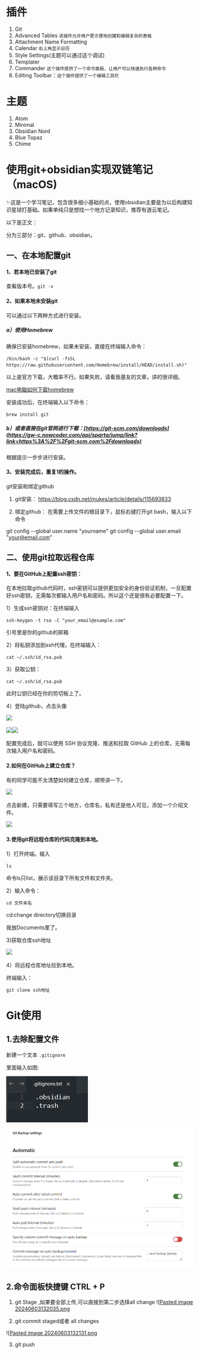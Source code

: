 # 插件
1. Git
2. Advanced Tables    `该插件允许用户更方便地创建和编辑复杂的表格`
3. Attachment Name Formatting
4. Calendar  `右上角显示日历`
5. Style Settings(主题可以通过这个调试)
6. Templater
7. Commander  `这个插件提供了一个命令面板，让用户可以快速执行各种命令`
8. Editing Toolbar：`这个插件提供了一个编辑工具栏`

# 主题
1. Atom
2. Minimal
3. Obsidian Nord
4. Blue Topaz
5. Chime




# 使用git+obsidian实现双链笔记（macOS)

✨这是一个学习笔记，包含很多细小基础的点，使用obsidian主要是为以后构建知识星球打基础。如果单纯只是想找一个地方记录知识，推荐有道云笔记。

以下是正文：

分为三部分：git、github、obsidian。

## 一、在本地配置git

#### 1、若本地已安装了git

查看版本号。`git -v`

#### 2、如果本地未安装git

可以通过以下两种方式进行安装。

##### a）使用Homebrew

确保已安装homebrew，如果未安装，直接在终端输入命令：

`/bin/bash -c "$(curl -fsSL https://raw.githubusercontent.com/Homebrew/install/HEAD/install.sh)"`

以上是官方下载，大概率不行。如果失败，请看我基友的文章，讲的很详细。

[mac电脑如何下载homebrew](https://gw-c.nowcoder.com/api/sparta/jump/link?link=https%3A%2F%2Fblog.csdn.net%2Fa3244005396%2Farticle%2Fdetails%2F128068937)

安装成功后，在终端输入以下命令：

`brew install git`

##### b）或者直接在git官网进行下载：[https://git-scm.com/downloads](https://gw-c.nowcoder.com/api/sparta/jump/link?link=https%3A%2F%2Fgit-scm.com%2Fdownloads)

根据提示一步步进行安装。

#### 3、安装完成后，重复1的操作。

git安装和绑定github
1. git安装：
https://blog.csdn.net/mukes/article/details/115693833

2. 绑定github：
在需要上传文件的根目录下，鼠标右键打开git bash，输入以下命令

git config --global user.name "yourname"
git config --global user.email "your@email.com" 

## 二、使用git拉取远程仓库

#### 1、要在GitHub上配置ssh密钥：

在本地拉取github代码时，ssh密钥可以提供更加安全的身份验证机制，一旦配置好ssh密钥，无需每次都输入用户名和密码。所以这个还是很有必要配置一下。

1）生成ssh密钥对：在终端输入

`ssh-keygen -t rsa -C "your_email@example.com"`

引号里是你的github的邮箱

2）将私钥添加到ssh代理，在终端输入：

`cat ~/.ssh/id_rsa.pub`

3）获取公钥：

`cat ~/.ssh/id_rsa.pub`

此时公钥已经在你的剪切板上了。

4）登陆github，点击头像

![](https://uploadfiles.nowcoder.com/images/20230712/67694999_1689157005700/D2B5CA33BD970F64A6301FA75AE2EB22)

![](https://uploadfiles.nowcoder.com/images/20230712/67694999_1689157032133/D2B5CA33BD970F64A6301FA75AE2EB22)![](https://uploadfiles.nowcoder.com/images/20230712/67694999_1689157052201/D2B5CA33BD970F64A6301FA75AE2EB22)

配置完成后，就可以使用 SSH 协议克隆、推送和拉取 GitHub 上的仓库，无需每次输入用户名和密码。

#### 2.如何在GitHub上建立仓库？

有的同学可能不太清楚如何建立仓库，顺带讲一下。

![](https://uploadfiles.nowcoder.com/images/20230712/67694999_1689157068540/D2B5CA33BD970F64A6301FA75AE2EB22)

点击新建，只需要填写三个地方，仓库名，私有还是他人可见，添加一个介绍文件。

![](https://uploadfiles.nowcoder.com/images/20230712/67694999_1689157083800/D2B5CA33BD970F64A6301FA75AE2EB22)

#### 3.使用git将远程仓库的代码克隆到本地。

1）打开终端。输入

`ls`

命令ls只list，展示该目录下所有文件和文件夹。

2）输入命令：

`cd 文件夹名`

cd:change directory切换目录

我放Documents里了。

3)获取仓库ssh地址

![](https://uploadfiles.nowcoder.com/images/20230712/67694999_1689157120426/D2B5CA33BD970F64A6301FA75AE2EB22)

4）将远程仓库地址拉到本地。

终端输入：

`git clone ssh地址`

 
# Git使用

## 1.去除配置文件

新建一个文本 `.gitignore`  

里面输入如图:

![](attachments/obsidian_image_1.png)


![](attachments/obsidian_image_2.png)

## 2.命令面板快捷键 CTRL + P

1. git Stage ,如果要全部上传,可以直接到第二步选择all change
 ![[Pasted image 20240603132035.png](img/Pasted%20image%2020240603132035.png)

2. git commit staged或者 all changes

![[Pasted image 20240603132131.png](img/Pasted%20image%2020240603132131.png)

3. git push